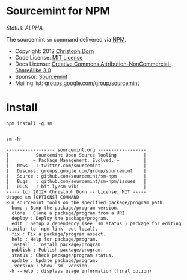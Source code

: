 Sourcemint for NPM
==================

*Status: ALPHA*

The sourcemint `sm` command delivered via [NPM](http://npmjs.org/).

  * Copyright: 2012 [Christoph Dorn](http://www.christophdorn.com/)
  * Code License: [MIT License](http://www.opensource.org/licenses/mit-license.php)
  * Docs License: [Creative Commons Attribution-NonCommercial-ShareAlike 3.0](http://creativecommons.org/licenses/by-nc-sa/3.0/)
  * Sponsor: [Sourcemint](http://sourcemint.com/)
  * Mailing list: [groups.google.com/group/sourcemint](http://groups.google.com/group/sourcemint)


Install
=======

    npm install -g sm


    sm -h
    
    ------------------ sourcemint.org ------------------
    |          Sourcemint Open Source Tooling          |
    |         ~ Package Management. Evolved. ~         |
    |   News   : twitter.com/sourcemint                |
    |   Discuss: groups.google.com/group/sourcemint    |
    |   Source : github.com/sourcemint/sm-npm          |
    |   Bugs   : github.com/sourcemint/sm-npm/issues   |
    |   DOCS   : bit.ly/sm-wiki                        |
    ----- (c) 2012+ Christoph Dorn -- License: MIT -----
    Usage: sm [OPTIONS] COMMAND
    Run sourcemint tools on the specified package/program path.
      bump : Bump the package/program version.
      clone : Clone a package/program from a URI.
      deploy : Deploy the package/program.
      edit : Setup a dependency (see `sm status`) package for editing (similar to `npm link` but local).
      fix : Fix a package/program aspect.
      help : Help for package/program.
      install : Install package/program.
      publish : Publish package/program.
      status : Check package/program status.
      update : Update package/program.
     --version : Show `sm` version.
     -h --help : displays usage information (final option)
